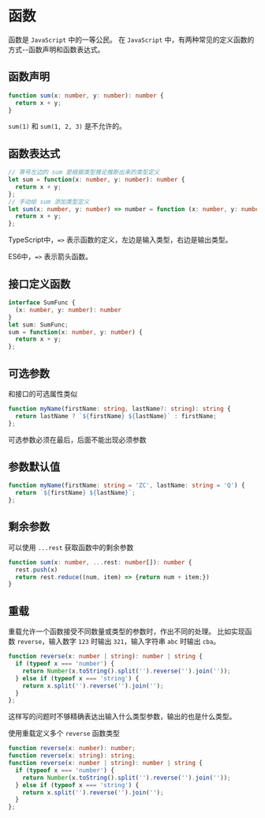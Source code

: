 # 函数
函数是 `JavaScript` 中的一等公民。
在 `JavaScript` 中，有两种常见的定义函数的方式--函数声明和函数表达式。

## 函数声明
```typescript
function sum(x: number, y: number): number {
  return x + y;
}
```
`sum(1)` 和 `sum(1, 2, 3)` 是不允许的。

## 函数表达式
```typescript
// 等号左边的 sum 是根据类型推论推断出来的类型定义
let sum = function(x: number, y: number): number {
  return x + y;
};
// 手动给 sum 添加类型定义
let sum(x: number, y: number) => number = function (x: number, y: number): number {
  return x + y;
};
```
TypeScript中，`=>` 表示函数的定义，左边是输入类型，右边是输出类型。

ES6中，`=>` 表示箭头函数。

## 接口定义函数
```typescript
interface SumFunc {
  (x: number, y: number): number
}
let sum: SumFunc;
sum = function(x: number, y: number) {
  return x + y;
};
```

## 可选参数
和接口的可选属性类似
```typescript
function myName(firstName: string, lastName?: string): string {
  return lastName ? `${firstName} ${lastName}` : firstName;
};
```
可选参数必须在最后，后面不能出现必须参数

## 参数默认值
```typescript
function myName(firstName: string = 'ZC', lastName: string = 'Q') {
  return `${firstName} ${lastName}`;
};
```

## 剩余参数
可以使用 `...rest` 获取函数中的剩余参数
```typescript
function sum(x: number, ...rest: number[]): number {
  rest.push(x)
  return rest.reduce((num, item) => {return num + item;})
}
```

## 重载
重载允许一个函数接受不同数量或类型的参数时，作出不同的处理。
比如实现函数 `reverse`，输入数字 `123` 时输出 `321`，输入字符串 `abc` 时输出 `cba`。
```typescript
function reverse(x: number | string): number | string {
  if (typeof x === 'number') {
    return Number(x.toString().split('').reverse('').join(''));
  } else if (typeof x === 'string') {
    return x.split('').reverse('').join('');
  }
};
```
这样写的问题时不够精确表达出输入什么类型参数，输出的也是什么类型。

使用重载定义多个 `reverse` 函数类型
```typescript
function reverse(x: number): number;
function reverse(x: string): string;
function reverse(x: number | string): number | string {
  if (typeof x === 'number') {
    return Number(x.toString().split('').reverse('').join(''));
  } else if (typeof x === 'string') {
    return x.split('').reverse('').join('');
  }
};
```
